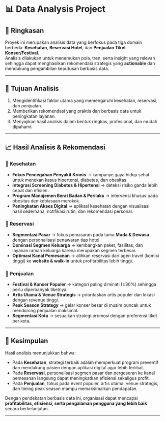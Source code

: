 # 📊 Data Analysis Project  

## 📌 Ringkasan  
Proyek ini merupakan analisis data yang berfokus pada tiga domain berbeda: **Kesehatan**, **Reservasi Hotel**, dan **Penjualan Tiket Konser/Festival**.  
Analisis dilakukan untuk menemukan pola, tren, serta insight yang relevan sehingga dapat menghasilkan rekomendasi strategis yang **actionable** dan mendukung pengambilan keputusan berbasis data.  

---

## 🎯 Tujuan Analisis  
1. Mengidentifikasi faktor utama yang memengaruhi kesehatan, reservasi, dan penjualan.  
2. Memberikan rekomendasi yang praktis dan berbasis data untuk peningkatan layanan.  
3. Menyajikan hasil analisis dalam bentuk ringkas, profesional, dan mudah dipahami.  

---

## 📈 Hasil Analisis & Rekomendasi  

### 🏥 Kesehatan  
- **Fokus Pencegahan Penyakit Kronis** → kampanye gaya hidup sehat untuk menekan kasus hipertensi, diabetes, dan obesitas.  
- **Integrasi Screening Diabetes & Hipertensi** → deteksi risiko ganda lebih cepat dan efisien.  
- **Program Manajemen Berat Badan & Perilaku** → intervensi khusus pada obesitas dan kebiasaan merokok.  
- **Peningkatan Akses Digital** → aplikasi kesehatan dengan visualisasi hasil sederhana, notifikasi rutin, dan rekomendasi personal.  

### 🏨 Reservasi  
- **Segmentasi Pasar** → fokus pemasaran pada tamu **Muda & Dewasa** dengan personalisasi penawaran tiap hotel.  
- **Dominasi Segmen Keluarga** → kembangkan paket, fasilitas, dan layanan ramah keluarga karena merupakan segmen terbesar.  
- **Optimasi Kanal Pemesanan** → alihkan reservasi dari agen travel (komisi tinggi) ke **website & walk-in** untuk profitabilitas lebih tinggi.  

### 🎤 Penjualan  
- **Festival & Konser Populer** → kategori paling diminati (±30%) sehingga perlu diperbanyak tiketnya.  
- **Artis Utama & Venue Strategis** → prioritaskan artis populer dan lokasi dengan revenue tinggi.  
- **Peak Season Strategy** → gelar konser besar di musim puncak untuk mendorong penjualan maksimal.  
- **Segmentasi Kota** → sesuaikan strategi promosi dengan preferensi tiket per kota.  

---

## 📝 Kesimpulan  
Hasil analisis menunjukkan bahwa:  
- Pada **Kesehatan**, strategi terbaik adalah memperkuat program preventif dan mendukung pasien dengan aplikasi digital agar lebih terlibat.  
- Pada **Reservasi**, personalisasi segmen pasar dan pergeseran ke kanal pemesanan langsung dapat meningkatkan efisiensi sekaligus profit.  
- Pada **Penjualan**, fokus pada event populer, artis utama, venue strategis, dan timing peak season mampu memaksimalkan pendapatan.  

Dengan pendekatan berbasis data ini, organisasi dapat mencapai **profitabilitas, efisiensi, serta pengalaman pengguna yang lebih baik** secara berkelanjutan.  

---
